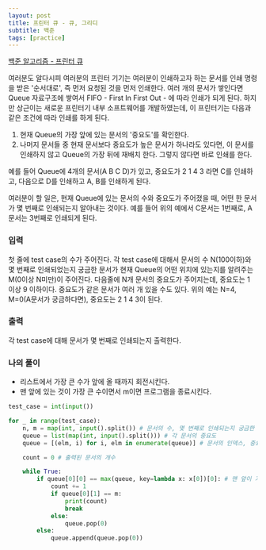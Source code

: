 ```yaml
---
layout: post
title: 프린터 큐 - 큐, 그리디
subtitle: 백준
tags: [practice]
---
```


[백준 알고리즘 - 프린터 큐](https://www.acmicpc.net/problem/1966)

여러분도 알다시피 여러분의 프린터 기기는 여러분이 인쇄하고자 하는 문서를 인쇄 명령을 받은 '순서대로', 즉 먼저 요청된 것을 먼저 인쇄한다. 여러 개의 문서가 쌓인다면 Queue 자료구조에 쌓여서 FIFO - First In First Out - 에 따라 인쇄가 되게 된다. 하지만 상근이는 새로운 프린터기 내부 소프트웨어를 개발하였는데, 이 프린터기는 다음과 같은 조건에 따라 인쇄를 하게 된다.

1. 현재 Queue의 가장 앞에 있는 문서의 '중요도'를 확인한다.
2. 나머지 문서들 중 현재 문서보다 중요도가 높은 문서가 하나라도 있다면, 이 문서를 인쇄하지 않고 Queue의 가장 뒤에 재배치 한다. 그렇지 않다면 바로 인쇄를 한다.

예를 들어 Queue에 4개의 문서(A B C D)가 있고, 중요도가 2 1 4 3 라면 C를 인쇄하고, 다음으로 D를 인쇄하고 A, B를 인쇄하게 된다.

여러분이 할 일은, 현재 Queue에 있는 문서의 수와 중요도가 주어졌을 때, 어떤 한 문서가 몇 번째로 인쇄되는지 알아내는 것이다. 예를 들어 위의 예에서 C문서는 1번째로, A문서는 3번째로 인쇄되게 된다.

### 입력
첫 줄에 test case의 수가 주어진다. 각 test case에 대해서 문서의 수 N(100이하)와 몇 번째로 인쇄되었는지 궁금한 문서가 현재 Queue의 어떤 위치에 있는지를 알려주는 M(0이상 N미만)이 주어진다. 다음줄에 N개 문서의 중요도가 주어지는데, 중요도는 1 이상 9 이하이다. 중요도가 같은 문서가 여러 개 있을 수도 있다. 위의 예는 N=4, M=0(A문서가 궁금하다면), 중요도는 2 1 4 3이 된다.

### 출력
각 test case에 대해 문서가 몇 번째로 인쇄되는지 출력한다.

### 나의 풀이
* 리스트에서 가장 큰 수가 앞에 올 때까지 회전시킨다.
* 맨 앞에 있는 것이 가장 큰 수이면서 m이면 프로그램을 종료시킨다.

```python
test_case = int(input())

for _ in range(test_case):
    n, m = map(int, input().split()) # 문서의 수, 몇 번째로 인쇄되는지 궁금한 문서의 현재 Queue의 위치
    queue = list(map(int, input().split())) # 각 문서의 중요도
    queue = [(elm, i) for i, elm in enumerate(queue)] # 문서의 인덱스, 중요도

    count = 0 # 출력된 문서의 개수

    while True:
        if queue[0][0] == max(queue, key=lambda x: x[0])[0]: # 맨 앞이 가장 높은 중요도
            count += 1
            if queue[0][1] == m:
                print(count)
                break
            else:
                queue.pop(0)
        else:
            queue.append(queue.pop(0))
```